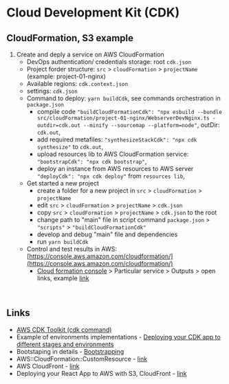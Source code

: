 # Cloud Development Kit (CDK)

## CloudFormation, S3 example

1. Create and deply a service on AWS CloudFormation
   - DevOps authentication/ credentials storage: root `cdk.json`
   - Project forder structure: `src` > `cloudFormation` > `projectName` (example: project-01-nginx)
   - Available regions: `cdk.context.json`
   - settings: `cdk.json`
   - Command to deploy: `yarn buildCdk`, see commands orchestration in `package.json`
     - compile code `"buildCloudFormationCdk": "npx esbuild --bundle src/cloudFormation/project-01-nginx/WebserverDevNginx.ts -outdir=cdk.out --minify --sourcemap --platform=node"`, outDir: `cdk.out`,
     - add required metafiles: `"synthesizeStackCdk": "npx cdk synthesize"` to `cdk.out`,
     - upload resources lib to AWS CloudFormation service: `"bootstrapCdk": "npx cdk bootstrap"`,
     - deploy an instance from AWS resources to AWS server `"deployCdk": "npx cdk deploy"` from `resources lib`,
   - Get started a new project
     - create a folder for a new project in `src` > `cloudFormation` > `projectName`
     - edit `src` > `cloudFormation` > `projectName` > `cdk.json`
     - copy `src` > `cloudFormation` > `projectName` > `cdk.json` to the root
     - change path to "main" file in script command `package.json` > `"scripts"` > `"buildCloudFormationCdk"`
     - develop and debug "main" file and dependencies
     - run `yarn buildCdk`
   - Control and test results in AWS: [https://console.aws.amazon.com/cloudformation/](https://console.aws.amazon.com/cloudformation/)
     - [Cloud formation console](https://console.aws.amazon.com/cloudformation/) > Particular service > Outputs > open links, example [link](http://webse-servi-1j3xejz1zho25-1770200024.us-east-1.elb.amazonaws.com/)

<br />

## Links

- [AWS CDK Toolkit (cdk command)](https://docs.aws.amazon.com/cdk/v2/guide/cli.html)
- Example of environments implementations - [Deploying your CDK app to different stages and environments](https://taimos.de/blog/deploying-your-cdk-app-to-different-stages-and-environments)
- Bootstaping in details - [Bootstrapping](https://docs.aws.amazon.com/cdk/v2/guide/bootstrapping.html)
- AWS::CloudFormation::CustomResource - [link](https://docs.aws.amazon.com/AWSCloudFormation/latest/UserGuide/aws-resource-cfn-customresource.html)
- AWS CloudFront - [link](https://aws.amazon.com/cloudfront/)
- Deploying your React App to AWS with S3, CloudFront - [link](https://www.xerris.com/insights/deploying-your-react-app-to-aws-in-20-minutes-with-s3-cloudfront-and-cloud-development-kit-cdk-and-circleci/)

<br />
